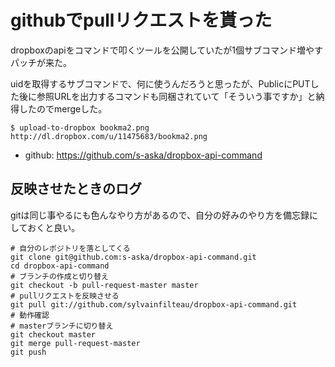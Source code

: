 # githubでpullリクエストを貰った

dropboxのapiをコマンドで叩くツールを公開していたが1個サブコマンド増やすパッチが来た。

uidを取得するサブコマンドで、何に使うんだろうと思ったが、PublicにPUTした後に参照URLを出力するコマンドも同梱されていて「そういう事ですか」と納得したのでmergeした。

    $ upload-to-dropbox bookma2.png
    http://dl.dropbox.com/u/11475683/bookma2.png

- github: <https://github.com/s-aska/dropbox-api-command>

## 反映させたときのログ

gitは同じ事やるにも色んなやり方があるので、自分の好みのやり方を備忘録にしておくと良い。

    # 自分のレポジトリを落としてくる
    git clone git@github.com:s-aska/dropbox-api-command.git
    cd dropbox-api-command
    # ブランチの作成と切り替え
    git checkout -b pull-request-master master
    # pullリクエストを反映させる
    git pull git://github.com/sylvainfilteau/dropbox-api-command.git
    # 動作確認
    # masterブランチに切り替え
    git checkout master
    git merge pull-request-master
    git push
